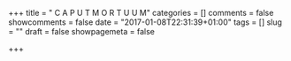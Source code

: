 +++
title = " C A P U T M O R T U U M"
categories = []
comments = false
showcomments = false
date = "2017-01-08T22:31:39+01:00"
tags = []
slug = ""
draft = false
showpagemeta = false

+++


